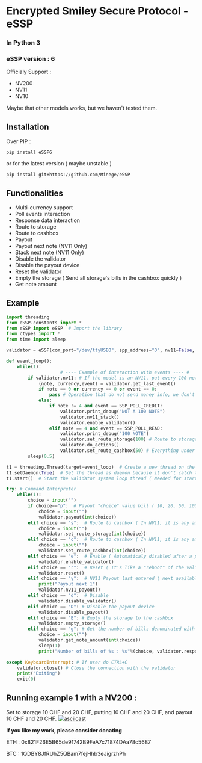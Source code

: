 # Encrypted Smiley Secure Protocol - eSSP
### In Python 3
### eSSP version : 6

Officialy Support : 
* NV200
* NV11
* NV10

Maybe that other models works, but we haven't tested them.
## Installation
Over PIP : 

`pip install eSSP6`

or for the latest version ( maybe unstable )

`pip install git+https://github.com/Minege/eSSP`


## Functionalities

* Multi-currency support
* Poll events interaction
* Response data interaction
* Route to storage
* Route to cashbox
* Payout
* Payout next note (NV11 Only)
* Stack next note (NV11 Only)
* Disable the validator
* Disable the payout device
* Reset the validator
* Empty the storage ( Send all storage's bills in the cashbox quickly )
* Get note amount 

## Example
```python
import threading
from eSSP.constants import *
from eSSP import eSSP  # Import the library
from ctypes import *
from time import sleep

validator = eSSP(com_port="/dev/ttyUSB0", spp_address="0", nv11=False, debug=True)  # Create a new object ( Validator Object ) and initialize it ( In debug mode, so it will print debug infos )

def event_loop():
    while(1):
                    # ---- Example of interaction with events ---- #
        if validator.nv11: # If the model is an NV11, put every 100 note in the storage, and others in the stack(cashbox), but that's just for this example
            (note, currency,event) = validator.get_last_event()
            if note == 0 or currency == 0 or event == 0:
                pass # Operation that do not send money info, we don't do anything with it
            else:
                if note != 4 and event == SSP_POLL_CREDIT:
                    validator.print_debug("NOT A 100 NOTE")
                    validator.nv11_stack()
                    validator.enable_validator()
                elif note == 4 and event == SSP_POLL_READ:
                    validator.print_debug("100 NOTE")
                    validator.set_route_storage(100) # Route to storage
                    validator.do_actions()
                    validator.set_route_cashbox(50) # Everything under or equal to 50 to cashbox ( NV11 )
        sleep(0.5)

t1 = threading.Thread(target=event_loop)  # Create a new thread on the Validator System Loop ( needed for the signal )
t1.setDaemon(True)  # Set the thread as daemon because it don't catch the KeyboardInterrupt, so it will stop when we cut the main thread
t1.start()  # Start the validator system loop thread ( Needed for starting sending action )

try: # Command Interpreter
    while(1):
        choice = input("")
        if choice=="p":  # Payout "choice" value bill ( 10, 20, 50, 100, etc. )
            choice = input("")
            validator.payout(int(choice))
        elif choice == "s":  # Route to cashbox ( In NV11, it is any amount <= than "choice" )
            choice = input("")
            validator.set_route_storage(int(choice))
        elif choice == "c":  # Route to cashbox ( In NV11, it is any amount <= than "choice" )
            choice = input("")
            validator.set_route_cashbox(int(choice))
        elif choice == "e":  # Enable ( Automaticaly disabled after a payout )
            validator.enable_validator()
        elif choice == "r":  # Reset ( It's like a "reboot" of the validator )
            validator.reset()
        elif choice == "y":  # NV11 Payout last entered ( next available )
            print("Payout next 1")
            validator.nv11_payout()
        elif choice == "d":  # Disable
            validator.disable_validator()
        elif choice == "D": # Disable the payout device
            validator.disable_payout()
        elif choice == "E": # Empty the storage to the cashbox
            validator.empty_storage()
        elif choice == "g": # Get the number of bills denominated with their values
            choice = input("")
            validator.get_note_amount(int(choice))
            sleep(1)
            print("Number of bills of %s : %s"%(choice, validator.response_data['getnoteamount_response']))

except KeyboardInterrupt: # If user do CTRL+C
    validator.close() # Close the connection with the validator
    print("Exiting")
    exit(0)
```
## Running example 1 with a NV200 :
Set to storage 10 CHF and 20 CHF, putting 10 CHF and 20 CHF, and payout 10 CHF and 20 CHF.
[![asciicast](https://asciinema.org/a/GgjOifW9VxCIjJjRPXMXDCUIv.png)](https://asciinema.org/a/GgjOifW9VxCIjJjRPXMXDCUIv)



**If you like my work, please consider donating**

ETH : 0x821F26E5B65de91742B9FeA7c71874DAa78c5687

BTC : 1QDBY8JfRUhZ5QBam7fejHhb3eJigrzhPh
